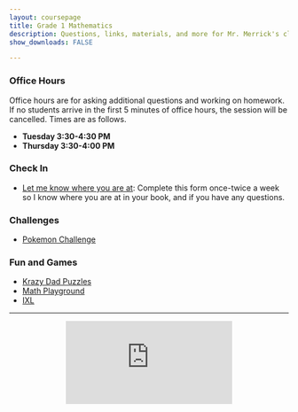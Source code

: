```yaml
---
layout: coursepage
title: Grade 1 Mathematics 
description: Questions, links, materials, and more for Mr. Merrick's class
show_downloads: FALSE

---
```


### Office Hours 
Office hours are for asking additional questions and working on homework. If no students arrive in the first 5 minutes of office hours, the session will be cancelled. Times are as follows.
* **Tuesday 3:30-4:30 PM**
* **Thursday 3:30-4:00 PM**


### Check In
* <a href="https://docs.google.com/forms/d/e/1FAIpQLSeviGZXD-I1-lmsXGWwYWfL_DmVxuQQzj5bI48VIIiUeSqjFg/viewform?usp=sf_link"> Let me know where you are at</a>: Complete this form once-twice a week so I know where you are at in your book, and if you have any questions.

### Challenges 
* <a href="https://MerrickMath.github.io/MerrickMath.github.io-PokemonChallenge/"> Pokemon Challenge</a> 

### Fun and Games
* <a href="https://krazydad.com"> Krazy Dad Puzzles</a>
* <a href="https://www.mathplayground.com/math-games.html"> Math Playground</a>
* <a href="https://ca.ixl.com"> IXL </a>

---

<p align="center"> 
  <iframe src="https://www.youtube.com/embed/gIOyB9ZXn8s" frameborder="0" allow="accelerometer; autoplay; encrypted-media; gyroscope; picture-in-picture" allowfullscreen class="vid"></iframe> </p>
